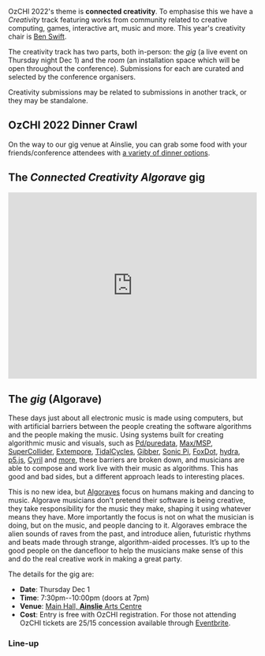 OzCHI 2022's theme is **connected creativity**. To emphasise this we have a
_Creativity_ track featuring works from community related to creative computing,
games, interactive art, music and more. This year's creativity chair is [Ben
Swift](https://benswift.me).

The creativity track has two parts, both in-person: the *gig* (a live event on
Thursday night Dec 1) and the *room* (an installation space which will be open
throughout the conference). Submissions for each are curated and selected by the
conference organisers.

Creativity submissions may be related to submissions in another track, or they
may be standalone.

## OzCHI 2022 Dinner Crawl

On the way to our gig venue at Ainslie, you can grab some food with your friends/conference attendees with [a variety of dinner options](../help.html).

## The _Connected Creativity Algorave_ **gig**

<div style="padding:75% 0 0 0;position:relative;"><iframe src="https://player.vimeo.com/video/770997042?h=3f79e9ce8f&amp;badge=0&amp;autopause=0&amp;player_id=0&amp;app_id=58479" frameborder="0" allow="autoplay; fullscreen; picture-in-picture" allowfullscreen style="position:absolute;top:0;left:0;width:100%;height:100%;" title="Connected Creativity Algorave (promo video)"></iframe></div><script src="https://player.vimeo.com/api/player.js"></script>


## The *gig* (Algorave)

These days just about all electronic music is made using computers, but with
artificial barriers between the people creating the software algorithms and the
people making the music. Using systems built for creating algorithmic music and
visuals, such as [Pd/puredata](https://puredata.info),
[Max/MSP](http://cycling74.com/products/max/),
[SuperCollider](https://supercollider.github.io),
[Extempore](https://extemporelang.github.io),
[TidalCycles](https://tidalcycles.org), [Gibber](https://gibber.cc), [Sonic
Pi](https://sonic-pi.net), [FoxDot](https://foxdot.org),
[hydra](https://hydra.ojack.xyz), [p5.js](https://www.teddavis.org/p5live/),
[Cyril](http://cyrilcode.com) and [more](https://toplap.org), these barriers are
broken down, and musicians are able to compose and work live with their music as
algorithms. This has good and bad sides, but a different approach leads to
interesting places.

This is no new idea, but [Algoraves](https://algorave.com) focus on humans
making and dancing to music. Algorave musicians don’t pretend their software is
being creative, they take responsibility for the music they make, shaping it
using whatever means they have. More importantly the focus is not on what the
musician is doing, but on the music, and people dancing to it. Algoraves embrace
the alien sounds of raves from the past, and introduce alien, futuristic rhythms
and beats made through strange, algorithm-aided processes. It’s up to the good
people on the dancefloor to help the musicians make sense of this and do the
real creative work in making a great party.

The details for the gig are:

- **Date**: Thursday Dec 1
- **Time**: 7:30pm--10:00pm (doors at 7pm)
- **Venue**: [Main Hall, **Ainslie** Arts
  Centre](https://ainslieandgorman.com.au/venue-hire/weddings/ainslie-main-hall/)
- **Cost**: Entry is free with OzCHI registration. For those not attending OzCHI tickets are $25/$15 concession available through [Eventbrite](https://www.eventbrite.com.au/e/connected-creativity-algorave-tickets-452218446547).

### Line-up
